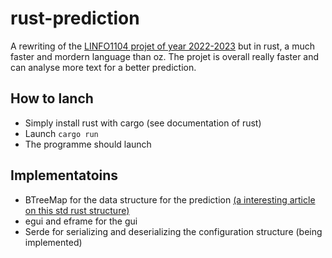 # rust-prediction

A rewriting of the [LINFO1104 projet of year 2022-2023](https://github.com/beMang/LINFO1104_Projet) but in rust, a much faster and mordern language than oz.
The projet is overall really faster and can analyse more text for a better prediction.

## How to lanch
* Simply install rust with cargo (see documentation of rust)
* Launch `cargo run`
* The programme should launch

## Implementatoins
* BTreeMap for the data structure for the prediction [(a interesting article on this std rust structure)](https://cglab.ca/~abeinges/blah/rust-btree-case/)
* egui and eframe for the gui
* Serde for serializing and deserializing the configuration structure (being implemented)
